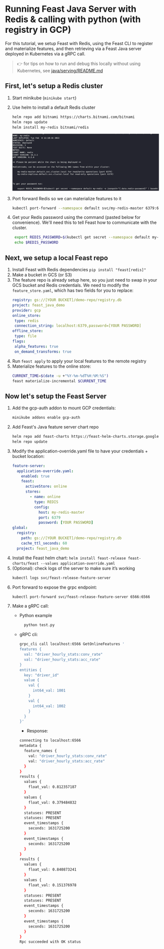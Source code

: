
# Running Feast Java Server with Redis & calling with python (with registry in GCP)

For this tutorial, we setup Feast with Redis, using the Feast CLI to register and materialize features, and then retrieving via a Feast Java server deployed in Kubernetes via a gRPC call.
> :point_right: for tips on how to run and debug this locally without using Kubernetes, see [java/serving/README.md](https://github.com/feast-dev/feast/blob/master/java/serving/README.md)

## First, let's setup a Redis cluster
1.  Start minikube (`minikube start`)
2.  Use helm to install a default Redis cluster
    ```bash
    helm repo add bitnami https://charts.bitnami.com/bitnami 
    helm repo update 
    helm install my-redis bitnami/redis
    ```
    ![](redis-screenshot.png)
3. Port forward Redis so we can materialize features to it
    
    ```bash
    kubectl port-forward --namespace default svc/my-redis-master 6379:6379
    ```
4. Get your Redis password using the command (pasted below for convenience). We'll need this to tell Feast how to communicate with the cluster.

   ```bash
    export REDIS_PASSWORD=$(kubectl get secret --namespace default my-redis -o jsonpath="{.data.redis-password}" | base64 --decode)
    echo $REDIS_PASSWORD
    ```

## Next, we setup a local Feast repo
1. Install Feast with Redis dependencies `pip install "feast[redis]"`
2. Make a bucket in GCS (or S3)
3. The feature repo is already setup here, so you just need to swap in your GCS bucket and Redis credentials.
    We need to modify the `feature_store.yaml`, which has two fields for you to replace:
     ```yaml
    registry: gs://[YOUR BUCKET]/demo-repo/registry.db
    project: feast_java_demo
    provider: gcp
    online_store:
      type: redis
      connection_string: localhost:6379,password=[YOUR PASSWORD]
    offline_store:
      type: file
    flags:
      alpha_features: true
      on_demand_transforms: true
    ```
4. Run `feast apply` to apply your local features to the remote registry
5. Materialize features to the online store:
    ```bash
    CURRENT_TIME=$(date -u +"%Y-%m-%dT%H:%M:%S")                                    
    feast materialize-incremental $CURRENT_TIME
    ``` 

## Now let's setup the Feast Server
1. Add the gcp-auth addon to mount GCP credentials:
    ```bash
   minikube addons enable gcp-auth
   ```
3. Add Feast's Java feature server chart repo
    ```bash
    helm repo add feast-charts https://feast-helm-charts.storage.googleapis.com
    helm repo update
    ```
4. Modify the application-override.yaml file to have your credentials + bucket location:
    ```yaml
    feature-server:
      application-override.yaml:
        enabled: true
        feast:
          activeStore: online
          stores:
            - name: online
              type: REDIS
              config:
                host: my-redis-master
                port: 6379
                password: [YOUR PASSWORD]
    global:
      registry:
        path: gs://[YOUR BUCKET]/demo-repo/registry.db
        cache_ttl_seconds: 60
      project: feast_java_demo
    ```
5. Install the Feast helm chart: `helm install feast-release feast-charts/feast --values application-override.yaml`
6. (Optional): check logs of the server to make sure it’s working
   ```bash
   kubectl logs svc/feast-release-feature-server
   ```
7. Port forward to expose the grpc endpoint:
   ```bash
   kubectl port-forward svc/feast-release-feature-server 6566:6566
   ```
8. Make a gRPC call:
    - Python example
      ```bash
        python test.py
      ```
    - gRPC cli:
        
        ```bash
        grpc_cli call localhost:6566 GetOnlineFeatures '
        features {
          val: "driver_hourly_stats:conv_rate"
          val: "driver_hourly_stats:acc_rate"
        }
        entities {
          key: "driver_id"
          value {
            val {
              int64_val: 1001
            }
            val {
              int64_val: 1002
            }
          }
        }'
        ```
        
        -   Response:
        
        ```bash
        connecting to localhost:6566
        metadata {
          feature_names {
            val: "driver_hourly_stats:conv_rate"
            val: "driver_hourly_stats:acc_rate"
          }
        }
        results {
          values {
            float_val: 0.812357187
          }
          values {
            float_val: 0.379484832
          }
          statuses: PRESENT
          statuses: PRESENT
          event_timestamps {
            seconds: 1631725200
          }
          event_timestamps {
            seconds: 1631725200
          }
        }
        results {
          values {
            float_val: 0.840873241
          }
          values {
            float_val: 0.151376978
          }
          statuses: PRESENT
          statuses: PRESENT
          event_timestamps {
            seconds: 1631725200
          }
          event_timestamps {
            seconds: 1631725200
          }
        }
        Rpc succeeded with OK status
        
        ```